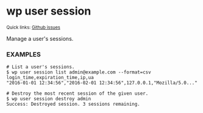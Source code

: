 # wp user session

<small>Quick links: <a href="https://github.com/issues?q=is%3Aopen+label%3Acommand%3Auser-session+sort%3Aupdated-desc+org%3Awp-cli">Github issues</a></small>

Manage a user's sessions.

### EXAMPLES

    # List a user's sessions.
    $ wp user session list admin@example.com --format=csv
    login_time,expiration_time,ip,ua
    "2016-01-01 12:34:56","2016-02-01 12:34:56",127.0.0.1,"Mozilla/5.0..."

    # Destroy the most recent session of the given user.
    $ wp user session destroy admin
    Success: Destroyed session. 3 sessions remaining.




